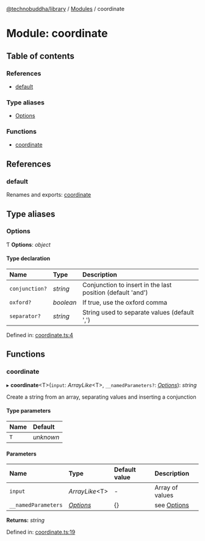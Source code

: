 [@technobuddha/library](../../README.md) / [Modules](../Modules.md) / coordinate

# Module: coordinate

## Table of contents

### References

- [default](coordinate.md#default)

### Type aliases

- [Options](coordinate.md#options)

### Functions

- [coordinate](coordinate.md#coordinate)

## References

### default

Renames and exports: [coordinate](coordinate.md#coordinate)

## Type aliases

### Options

Ƭ **Options**: *object*

#### Type declaration

| Name | Type | Description |
| :------ | :------ | :------ |
| `conjunction?` | *string* | Conjunction to insert in the last position (default 'and') |
| `oxford?` | *boolean* | If true, use the oxford comma |
| `separator?` | *string* | String used to separate values (default ',') |

Defined in: [coordinate.ts:4](../../src/coordinate.ts#L4)

## Functions

### coordinate

▸ **coordinate**<T\>(`input`: *ArrayLike*<T\>, `__namedParameters?`: [*Options*](coordinate.md#options)): *string*

Create a string from an array, separating values and inserting a conjunction

#### Type parameters

| Name | Default |
| :------ | :------ |
| `T` | *unknown* |

#### Parameters

| Name | Type | Default value | Description |
| :------ | :------ | :------ | :------ |
| `input` | *ArrayLike*<T\> | - | Array of values |
| `__namedParameters` | [*Options*](coordinate.md#options) | {} | see [Options](coordinate.md#options) |

**Returns:** *string*

Defined in: [coordinate.ts:19](../../src/coordinate.ts#L19)
